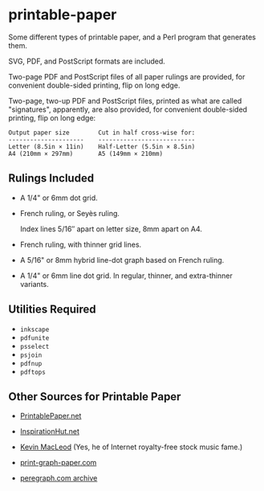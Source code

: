 # printable-paper

Some different types of printable paper, and a Perl program that
generates them.

SVG, PDF, and PostScript formats are included.

Two-page PDF and PostScript files of all paper rulings are provided,
for convenient double-sided printing, flip on long edge.

Two-page, two-up PDF and PostScript files, printed as what are called
"signatures", apparently, are also provided, for convenient
double-sided printing, flip on long edge:

    Output paper size        Cut in half cross-wise for:
    ---------------------    ---------------------------
    Letter (8.5in × 11in)    Half-Letter (5.5in × 8.5in)
    A4 (210mm × 297mm)       A5 (149mm × 210mm)

## Rulings Included

-   A 1/4" or 6mm dot grid.

-   French ruling, or Seyès ruling.

    Index lines 5/16″ apart on letter size, 8mm apart on A4.

-   French ruling, with thinner grid lines.

-   A 5/16" or 8mm hybrid line-dot graph based on French ruling.

-   A 1/4" or 6mm line dot grid.  In regular, thinner, and
    extra-thinner variants.

## Utilities Required

-   `inkscape`
-   `pdfunite`
-   `psselect`
-   `psjoin`
-   `pdfnup`
-   `pdftops`

## Other Sources for Printable Paper

-   [PrintablePaper.net](https://www.printablepaper.net/)

-   [InspirationHut.net](https://inspirationhut.net/printable-paper/)

-   [Kevin MacLeod](https://incompetech.com/graphpaper/) (Yes, he of
    Internet royalty-free stock music fame.)

-   [print-graph-paper.com](http://print-graph-paper.com/)

-   [peregraph.com archive](https://web.archive.org/web/20120401233424/http://www.peregraph.com/)
